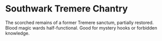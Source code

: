 # Southwark Tremere Chantry

The scorched remains of a former Tremere sanctum, partially restored. Blood magic wards half-functional. Good for mystery hooks or forbidden knowledge.
